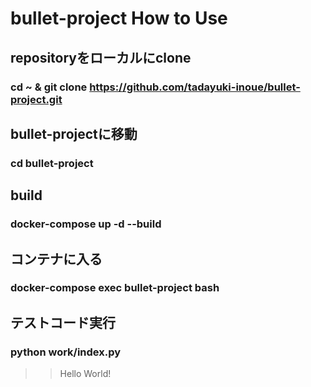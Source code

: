 # bullet-project How to Use

## repositoryをローカルにclone
### cd ~ & git clone https://github.com/tadayuki-inoue/bullet-project.git

## bullet-projectに移動
### cd bullet-project

## build
### docker-compose up -d --build

## コンテナに入る
### docker-compose exec bullet-project bash

## テストコード実行
### python work/index.py
>> Hello World!
